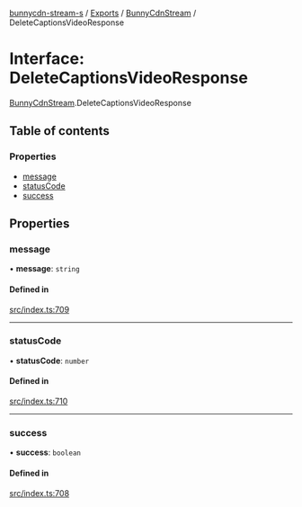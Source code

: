 [bunnycdn-stream-s](../README.md) / [Exports](../modules.md) / [BunnyCdnStream](../modules/BunnyCdnStream.md) / DeleteCaptionsVideoResponse

# Interface: DeleteCaptionsVideoResponse

[BunnyCdnStream](../modules/BunnyCdnStream.md).DeleteCaptionsVideoResponse

## Table of contents

### Properties

- [message](BunnyCdnStream.DeleteCaptionsVideoResponse.md#message)
- [statusCode](BunnyCdnStream.DeleteCaptionsVideoResponse.md#statuscode)
- [success](BunnyCdnStream.DeleteCaptionsVideoResponse.md#success)

## Properties

### message

• **message**: `string`

#### Defined in

[src/index.ts:709](https://github.com/Sterrenhemel/bunnycdn-stream/blob/8ddf88a/src/index.ts#L709)

___

### statusCode

• **statusCode**: `number`

#### Defined in

[src/index.ts:710](https://github.com/Sterrenhemel/bunnycdn-stream/blob/8ddf88a/src/index.ts#L710)

___

### success

• **success**: `boolean`

#### Defined in

[src/index.ts:708](https://github.com/Sterrenhemel/bunnycdn-stream/blob/8ddf88a/src/index.ts#L708)
